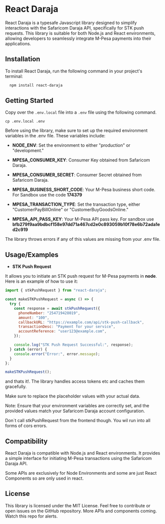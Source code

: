 # React Daraja

React Daraja is a typesafe Javascript library designed to simplify interactions with the Safaricom Daraja API, specifically for STK push requests. This library is suitable for both Node.js and React environments, allowing developers to seamlessly integrate M-Pesa payments into their applications.

## Installation

To install React Daraja, run the following command in your project's terminal:

```bash
  npm install react-daraja
```

## Getting Started

Copy over the `.env.local` file into a `.env` file using the following command.
```
cp .env.local .env
```

Before using the library, make sure to set up the required environment variables in the .env file. These variables include:

- **NODE_ENV**: Set the environment to either "production" or "development."

- **MPESA_CONSUMER_KEY**: Consumer Key obtained from Safaricom Daraja.

- **MPESA_CONSUMER_SECRET**: Consumer Secret obtained from Safaricom Daraja.

- **MPESA_BUSINESS_SHORT_CODE**: Your M-Pesa business short code. For Sandbox use the code **174379**

- **MPESA_TRANSACTION_TYPE**: Set the transaction type, either "CustomerPayBillOnline" or "CustomerBuyGoodsOnline."

- **MPESA_API_PASS_KEY**: Your M-Pesa API pass key. For sandbox use **bfb279f9aa9bdbcf158e97dd71a467cd2e0c893059b10f78e6b72ada1ed2c919**

The library throws errors if any of this values are missing from your .env file.

## Usage/Examples

- **STK Push Request**

It allows you to initiate an STK push request for M-Pesa payments in **node**. Here is an example of how to use it:

```javascript
import { stkPushRequest } from "react-daraja";

const makeSTKPushRequest = async () => {
  try {
    const response = await stkPushRequest({
      phoneNumber: "254719428019",
      amount: "100",
      callbackURL: "https://example.com/api/stk-push-callback",
      transactionDesc: "Payment for your service",
      accountReference: "user123@example.com",
    });

    console.log("STK Push Request Successful:", response);
  } catch (error) {
    console.error("Error:", error.message);
  }
};

makeSTKPushRequest();
```

and thats it!. The library handles access tokens etc and caches them gracefully.

Make sure to replace the placeholder values with your actual data.

Note: Ensure that your environment variables are correctly set, and the provided values match your Safaricom Daraja account configuration.

Don`t call stkPushRequest from the frontend though. You wil run into all forms of cors errors.

## Compatibility

React Daraja is compatible with Node.js and React environments. It provides a simple interface for initiating M-Pesa transactions using the Safaricom Daraja API.

Some APIs are exclusively for Node Environments and some are just React Components so are only used in react.

## License

This library is licensed under the MIT License. Feel free to contribute or open issues on the GitHub repository. More APIs and components coming. Watch this repo for alerts.
